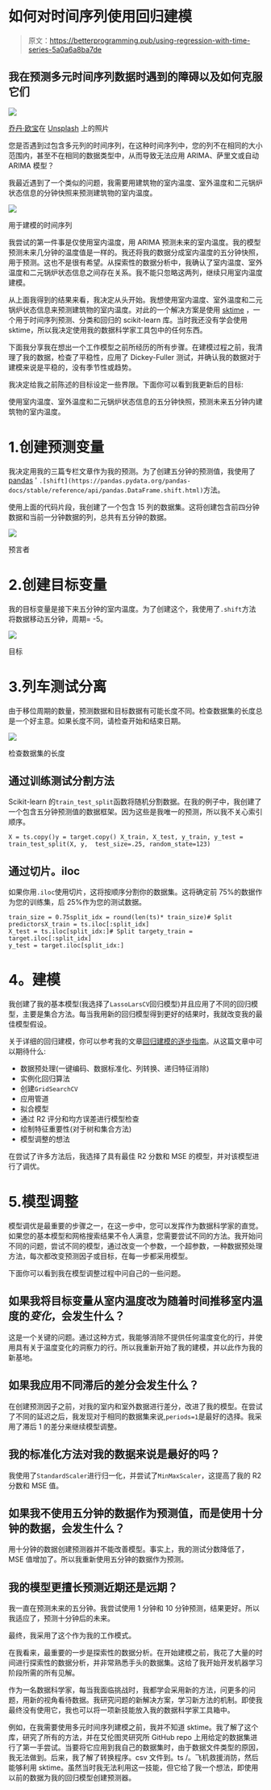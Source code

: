 # 如何对时间序列使用回归建模

> 原文：<https://betterprogramming.pub/using-regression-with-time-series-5a0a6a8ba7de>

## 我在预测多元时间序列数据时遇到的障碍以及如何克服它们

![](img/49aacded58877c2755f58a9f4c94f00d.png)

[乔丹·欧宝](https://unsplash.com/@opeleye?utm_source=unsplash&utm_medium=referral&utm_content=creditCopyText)在 [Unsplash](https://unsplash.com/s/photos/progression?utm_source=unsplash&utm_medium=referral&utm_content=creditCopyText) 上的照片

您是否遇到过包含多元列的时间序列，在这种时间序列中，您的列不在相同的大小范围内，甚至不在相同的数据类型中，从而导致无法应用 ARIMA、萨里文或自动 ARIMA 模型？

我最近遇到了一个类似的问题，我需要用建筑物的室内温度、室外温度和二元锅炉状态信息的分钟快照来预测建筑物的室内温度。

![](img/9a59f8458c432851287e029b36a22d75.png)

用于建模的时间序列

我尝试的第一件事是仅使用室内温度，用 ARIMA 预测未来的室内温度。我的模型预测未来几分钟的温度值是一样的。我还将我的数据分成室内温度的五分钟快照，用于预测。这也不是很有希望。从探索性的数据分析中，我确认了室内温度、室外温度和二元锅炉状态信息之间存在关系。我不能只忽略这两列，继续只用室内温度建模。

从上面我得到的结果来看，我决定从头开始。我想使用室内温度、室外温度和二元锅炉状态信息来预测建筑物的室内温度。对此的一个解决方案是使用 [sktime](https://github.com/alan-turing-institute/sktime) ，一个用于时间序列预测、分类和回归的 scikit-learn 库。当时我还没有学会使用 sktime，所以我决定使用我的数据科学家工具包中的任何东西。

下面我分享我在想出一个工作模型之前所经历的所有步骤。在建模过程之前，我清理了我的数据，检查了平稳性，应用了 Dickey-Fuller 测试，并确认我的数据对于建模来说是平稳的，没有季节性或趋势。

我决定给我之前陈述的目标设定一些界限。下面你可以看到我更新后的目标:

使用室内温度、室外温度和二元锅炉状态信息的五分钟快照，预测未来五分钟内建筑物的室内温度。

# 1.创建预测变量

我决定用我的三篇专栏文章作为我的预测。为了创建五分钟的预测值，我使用了 [pandas](https://pandas.pydata.org/) ' `.[shift](https://pandas.pydata.org/pandas-docs/stable/reference/api/pandas.DataFrame.shift.html)`方法。

使用上面的代码片段，我创建了一个包含 15 列的数据集。这将创建包含前四分钟数据和当前一分钟数据的列，总共有五分钟的数据。

![](img/00dd64d96fc2fdd84acaf576e3de4ea3.png)

预言者

# 2.创建目标变量

我的目标变量是接下来五分钟的室内温度。为了创建这个，我使用了`.shift`方法将数据移动五分钟，周期= -5。

![](img/60768b799fca16e5de5c0707c093bcb2.png)

目标

# 3.列车测试分离

由于移位周期的数量，预测数据和目标数据有可能长度不同。检查数据集的长度总是一个好主意。如果长度不同，请检查开始和结束日期。

![](img/c972f8e7e485a63113225f3250f6adbd.png)

检查数据集的长度

## 通过训练测试分割方法

Scikit-learn 的`train_test_split`函数将随机分割数据。在我的例子中，我创建了一个包含五分钟预测值的数据框架。因为这些是我唯一的预测，所以我不关心索引顺序。

```
X = ts.copy()y = target.copy() X_train, X_test, y_train, y_test = train_test_split(X, y,  test_size=.25, random_state=123)
```

## 通过切片。iloc

如果你用`.iloc`使用切片，这将按顺序分割你的数据集。这将确定前 75%的数据作为您的训练集，后 25%作为您的测试数据。

```
train_size = 0.75split_idx = round(len(ts)* train_size)# Split predictorsX_train = ts.iloc[:split_idx]
X_test = ts.iloc[split_idx:]# Split targety_train = target.iloc[:split_idx]
y_test = target.iloc[split_idx:]
```

# **4。建模**

我创建了我的基本模型(我选择了`LassoLarsCV`回归模型)并且应用了不同的回归模型，主要是集合方法。每当我用新的回归模型得到更好的结果时，我就改变我的最佳模型假设。

关于详细的回归建模，你可以参考我的文章[回归建模的逐步指南](https://medium.com/better-programming/step-by-step-regression-modeling-7940bdce070e)。从这篇文章中可以期待什么:

*   数据预处理(一键编码、数据标准化、列转换、递归特征消除)
*   实例化回归算法
*   创建`GridSearchCV`
*   应用管道
*   拟合模型
*   通过 R2 评分和均方误差进行模型检查
*   绘制特征重要性(对于树和集合方法)
*   模型调整的想法

在尝试了许多方法后，我选择了具有最佳 R2 分数和 MSE 的模型，并对该模型进行了调优。

# 5.模型调整

模型调优是最重要的步骤之一，在这一步中，您可以发挥作为数据科学家的直觉。如果您的基本模型和网格搜索结果不令人满意，您需要尝试不同的方法。我开始问不同的问题，尝试不同的模型，通过改变一个参数，一个超参数，一种数据预处理方法，每次都改变预测因子或目标，在每一步都采用模型。

下面你可以看到我在模型调整过程中问自己的一些问题。

## 如果我将目标变量从室内温度改为随着时间推移室内温度的*变化*，会发生什么？

这是一个关键的问题。通过这种方式，我能够消除不提供任何温度变化的行，并使用具有关于温度变化的洞察力的行。所以我重新开始了我的建模，并以此作为我的新基地。

## 如果我应用不同滞后的差分会发生什么？

在创建预测因子之前，对我的室内和室外数据进行差分，改进了我的模型。在尝试了不同的延迟之后，我发现对于相同的数据集来说,`periods=1`是最好的选择。我采用了滞后 1 的差分来继续模型调整。

## 我的标准化方法对我的数据来说是最好的吗？

我使用了`StandardScaler`进行归一化，并尝试了`MinMaxScaler`，这提高了我的 R2 分数和 MSE 值。

## 如果我不使用五分钟的数据作为预测值，而是使用十分钟的数据，会发生什么？

用十分钟的数据创建预测器并不能改善模型。事实上，我的测试分数降低了，MSE 值增加了。所以我重新使用五分钟的数据作为预测。

## 我的模型更擅长预测近期还是远期？

我一直在预测未来的五分钟。我尝试使用 1 分钟和 10 分钟预测，结果更好。所以我适应了，预测十分钟后的未来。

最终，我采用了这个作为我的工作模式。

在我看来，最重要的一步是探索性的数据分析。在开始建模之前，我花了大量的时间进行探索性的数据分析，并非常熟悉手头的数据集。这给了我开始开发机器学习阶段所需的所有见解。

作为一名数据科学家，每当我面临挑战时，我都学会采用新的方法，问更多的问题，用新的视角看待数据。我研究问题的新解决方案，学习新方法的机制。即使我最终没有使用它，我也可以将一项新技能放入我的数据科学家工具箱中。

例如，在我需要使用多元时间序列建模之前，我并不知道 sktime。我了解了这个库，研究了所有的方法，并在艾伦图灵研究所 GitHub repo 上用给定的数据集进行了第一手尝试。当要将它应用到我自己的数据集时，由于数据文件类型的原因，我无法做到。后来，我了解了转换程序。csv 文件到。ts /。飞机救援消防，然后能够利用 sktime。虽然当时我无法利用这一技能，但它给了我一个想法，即使用以前的数据为我的回归模型创建预测器。